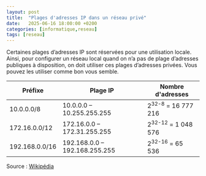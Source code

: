 ```yaml
---
layout: post
title:  "Plages d'adresses IP dans un réseau privé"
date:   2025-06-16 18:00:00 +0200
categories: [informatique,reseau]
tags: [reseau]
---
```


Certaines plages d’adresses IP sont réservées pour une utilisation locale. Ainsi, pour configurer un réseau local quand on n’a pas de plage d’adresses publiques à disposition, on doit utiliser ces plages d’adresses privées. Vous pouvez les utiliser comme bon vous semble.

| Préfixe | Plage IP |  Nombre d'adresses |
|---------|----------|------------|
| 10.0.0.0/8 | 10.0.0.0 – 10.255.255.255 | 2<sup>32-8</sup> = 16 777 216 |
| 172.16.0.0/12 | 172.16.0.0 – 172.31.255.255 | 2<sup>32-12</sup> = 1 048 576 |
| 192.168.0.0/16 | 192.168.0.0 – 192.168.255.255  | 2<sup>32-16</sup> = 65 536 |


Source : [Wikipédia](https://fr.wikipedia.org/wiki/Réseau_privé)



